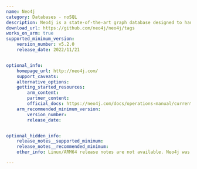 ```yaml
---
name: Neo4j
category: Databases - noSQL
description: Neo4j is a state-of-the-art graph database designed to handle data with complex interconnections unlike conventional databases it utilizes a graph-based approach where data is represented as nodes entities and edges connections.
download_url: https://github.com/neo4j/neo4j/tags
works_on_arm: true
supported_minimum_version:
    version_number: v5.2.0
    release_date: 2022/11/21


optional_info:
    homepage_url: http://neo4j.com/
    support_caveats:
    alternative_options:
    getting_started_resources:
        arm_content:
        partner_content:
        official_docs: https://neo4j.com/docs/operations-manual/current/installation/linux/
    arm_recommended_minimum_version:
        version_number:
        release_date:


optional_hidden_info:
    release_notes__supported_minimum:
    release_notes__recommended_minimum:
    other_info: Linux/ARM64 release notes are not available. Neo4j was installed and tested using the command "apt install neo4j".

---
```

